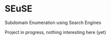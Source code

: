 # SEuSE
Subdomain Enumeration using Search Engines

Project in progress, nothing interesting here (yet)
